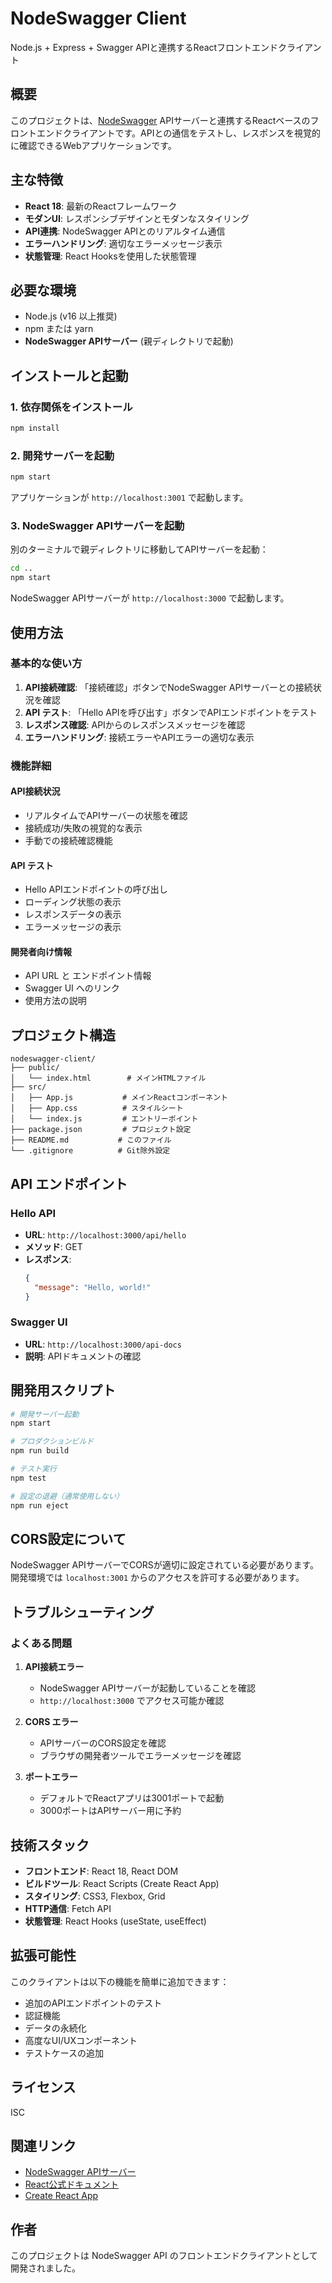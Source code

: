 # NodeSwagger Client

Node.js + Express + Swagger APIと連携するReactフロントエンドクライアント

## 概要

このプロジェクトは、[NodeSwagger](../README.md) APIサーバーと連携するReactベースのフロントエンドクライアントです。APIとの通信をテストし、レスポンスを視覚的に確認できるWebアプリケーションです。

## 主な特徴

- **React 18**: 最新のReactフレームワーク
- **モダンUI**: レスポンシブデザインとモダンなスタイリング
- **API連携**: NodeSwagger APIとのリアルタイム通信
- **エラーハンドリング**: 適切なエラーメッセージ表示
- **状態管理**: React Hooksを使用した状態管理

## 必要な環境

- Node.js (v16 以上推奨)
- npm または yarn
- **NodeSwagger APIサーバー** (親ディレクトリで起動)

## インストールと起動

### 1. 依存関係をインストール

```bash
npm install
```

### 2. 開発サーバーを起動

```bash
npm start
```

アプリケーションが `http://localhost:3001` で起動します。

### 3. NodeSwagger APIサーバーを起動

別のターミナルで親ディレクトリに移動してAPIサーバーを起動：

```bash
cd ..
npm start
```

NodeSwagger APIサーバーが `http://localhost:3000` で起動します。

## 使用方法

### 基本的な使い方

1. **API接続確認**: 「接続確認」ボタンでNodeSwagger APIサーバーとの接続状況を確認
2. **API テスト**: 「Hello APIを呼び出す」ボタンでAPIエンドポイントをテスト
3. **レスポンス確認**: APIからのレスポンスメッセージを確認
4. **エラーハンドリング**: 接続エラーやAPIエラーの適切な表示

### 機能詳細

#### API接続状況
- リアルタイムでAPIサーバーの状態を確認
- 接続成功/失敗の視覚的な表示
- 手動での接続確認機能

#### API テスト
- Hello APIエンドポイントの呼び出し
- ローディング状態の表示
- レスポンスデータの表示
- エラーメッセージの表示

#### 開発者向け情報
- API URL と エンドポイント情報
- Swagger UI へのリンク
- 使用方法の説明

## プロジェクト構造

```
nodeswagger-client/
├── public/
│   └── index.html        # メインHTMLファイル
├── src/
│   ├── App.js           # メインReactコンポーネント
│   ├── App.css          # スタイルシート
│   └── index.js         # エントリーポイント
├── package.json         # プロジェクト設定
├── README.md           # このファイル
└── .gitignore          # Git除外設定
```

## API エンドポイント

### Hello API
- **URL**: `http://localhost:3000/api/hello`
- **メソッド**: GET
- **レスポンス**: 
  ```json
  {
    "message": "Hello, world!"
  }
  ```

### Swagger UI
- **URL**: `http://localhost:3000/api-docs`
- **説明**: APIドキュメントの確認

## 開発用スクリプト

```bash
# 開発サーバー起動
npm start

# プロダクションビルド
npm run build

# テスト実行
npm test

# 設定の退避（通常使用しない）
npm run eject
```

## CORS設定について

NodeSwagger APIサーバーでCORSが適切に設定されている必要があります。開発環境では `localhost:3001` からのアクセスを許可する必要があります。

## トラブルシューティング

### よくある問題

1. **API接続エラー**
   - NodeSwagger APIサーバーが起動していることを確認
   - `http://localhost:3000` でアクセス可能か確認

2. **CORS エラー**
   - APIサーバーのCORS設定を確認
   - ブラウザの開発者ツールでエラーメッセージを確認

3. **ポートエラー**
   - デフォルトでReactアプリは3001ポートで起動
   - 3000ポートはAPIサーバー用に予約

## 技術スタック

- **フロントエンド**: React 18, React DOM
- **ビルドツール**: React Scripts (Create React App)
- **スタイリング**: CSS3, Flexbox, Grid
- **HTTP通信**: Fetch API
- **状態管理**: React Hooks (useState, useEffect)

## 拡張可能性

このクライアントは以下の機能を簡単に追加できます：

- 追加のAPIエンドポイントのテスト
- 認証機能
- データの永続化
- 高度なUI/UXコンポーネント
- テストケースの追加

## ライセンス

ISC

## 関連リンク

- [NodeSwagger APIサーバー](../README.md)
- [React公式ドキュメント](https://reactjs.org/)
- [Create React App](https://create-react-app.dev/)

## 作者

このプロジェクトは NodeSwagger API のフロントエンドクライアントとして開発されました。